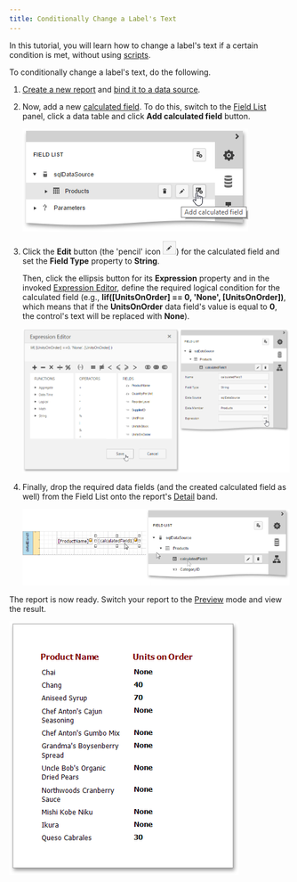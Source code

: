 ```yaml
---
title: Conditionally Change a Label's Text
---
```

In this tutorial, you will learn how to change a label's text if a certain condition is met, without using [scripts](../../../../../interface-elements-for-web/articles/report-designer/creating-reports/scripting.md).

To conditionally change a label's text, do the following.
1. [Create a new report](../../../../../interface-elements-for-web/articles/report-designer/creating-reports/basic-operations/create-a-new-report.md) and [bind it to a data source](../../../../../interface-elements-for-web/articles/report-designer/creating-reports/providing-data/bind-a-report-to-data.md).
2. Now, add a new [calculated field](../../../../../interface-elements-for-web/articles/report-designer/creating-reports/providing-data/calculated-fields.md). To do this, switch to the [Field List](../../../../../interface-elements-for-web/articles/report-designer/interface-elements/field-list.md) panel, click a data table and click **Add calculated field** button.
	
	![eud-calc-fields-0](../../../../images/Img119502.png)
3. Click the **Edit** button (the 'pencil' icon ![web-report-designer-edit-query](../../../../images/Img118475.png)) for the calculated field and set the **Field Type** property to **String**.
	
	Then, click the ellipsis button for its **Expression** property and in the invoked [Expression Editor](../../../../../interface-elements-for-web/articles/report-designer/interface-elements/expression-editor.md), define the required logical condition for the calculated field (e.g., **Iif([UnitsOnOrder] == 0, 'None', [UnitsOnOrder])**, which means that if the **UnitsOnOrder** data field's value is equal to **0**, the control's text will be replaced with **None**).
	
	![eud-change-label-text](../../../../images/Img119846.png)
4. Finally, drop the required data fields (and the created calculated field as well) from the Field List onto the report's [Detail](../../../../../interface-elements-for-web/articles/report-designer/report-elements/report-bands.md) band.
	
	![eud-change-label-text-1](../../../../images/Img119847.png)

The report is now ready. Switch your report to the [Preview](../../../../../interface-elements-for-web/articles/report-designer/document-preview.md) mode and view the result.

![eud-change-label-text-2](../../../../images/Img119848.png)